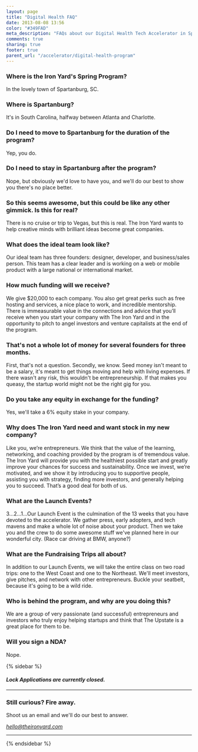 ```yaml
---
layout: page
title: "Digital Health FAQ"
date: 2013-08-08 13:56
color: "#349FAD"
meta_description: "FAQs about our Digital Health Tech Accelerator in Spartanburg, SC."
comments: true
sharing: true
footer: true
parent_url: "/accelerator/digital-health-program"
---
```


### Where is the Iron Yard's Spring Program?

In the lovely town of Spartanburg, SC.

### Where is Spartanburg?

It's in South Carolina, halfway between Atlanta and Charlotte.

### Do I need to move to Spartanburg for the duration of the program?

Yep, you do.

### Do I need to stay in Spartanburg after the program?

Nope, but obviously we'd love to have you, and we'll do our best to show you there's no place better.

### So this seems awesome, but this could be like any other gimmick. Is this for real?

There is no cruise or trip to Vegas, but this is real. The Iron Yard wants to help creative minds with brilliant ideas become great companies.

### What does the ideal team look like?

Our ideal team has three founders: designer, developer, and business/sales person. This team has a clear leader and is working on a web or mobile product with a large national or international market.

### How much funding will we receive?

We give $20,000 to each company. You also get great perks such as free hosting and services, a nice place to work, and incredible mentorship. There is immeasurable value in the connections and advice that you’ll receive when you start your company with The Iron Yard and in the opportunity to pitch to angel investors and venture capitalists at the end of the program.

### That's not a whole lot of money for several founders for three months.

First, that's not a question. Secondly, we know. Seed money isn't meant to be a salary, it's meant to get things moving and help with living expenses. If there wasn't any risk, this wouldn't be entrepreneurship. If that makes you queasy, the startup world might not be the right gig for you.

### Do you take any equity in exchange for the funding?

Yes, we'll take a 6% equity stake in your company.

### Why does The Iron Yard need and want stock in my new company?

Like you, we’re entrepreneurs. We think that the value of the learning, networking, and coaching provided by the program is of tremendous value. The Iron Yard will provide you with the healthiest possible start and greatly improve your chances for success and sustainability. Once we invest, we’re motivated, and we show it by introducing you to supportive people, assisting you with strategy, finding more investors, and generally helping you to succeed. That’s a good deal for both of us.

### What are the Launch Events?

3...2...1...Our Launch Event is the culmination of the 13 weeks that you have devoted to the accelerator. We gather press, early adopters, and tech mavens and make a whole lot of noise about your product. Then we take you and the crew to do some awesome stuff we've planned here in our wonderful city. (Race car driving at BMW, anyone?)

### What are the Fundraising Trips all about?

In addition to our Launch Events, we will take the entire class on two road trips: one to the West Coast and one to the Northeast. We'll meet investors, give pitches, and network with other entrepreneurs. Buckle your seatbelt, because it's going to be a wild ride.

### Who is behind the program, and why are you doing this?

We are a group of very passionate (and successful) entrepreneurs and investors who truly enjoy helping startups and think that The Upstate is a great place for them to be.

### Will you sign a NDA?

Nope.

{% sidebar %}

#### <i class="ss-icon applications-closed">Lock</i> <em>Applications are currently closed.</em>

* * *

### Still curious? Fire away.

Shoot us an email and we'll do our best to answer.

[_hello@theironyard.com_](mailto:hello@theironyard.com?subject=I)

* * *

{% endsidebar %}
